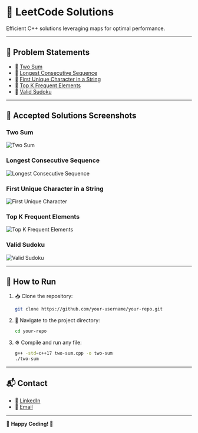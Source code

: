 # 🚀 LeetCode Solutions

Efficient C++ solutions leveraging maps for optimal performance.

---

## 📌 Problem Statements
- 🔹 [Two Sum](https://leetcode.com/problems/two-sum/)
- 🔹 [Longest Consecutive Sequence](https://leetcode.com/problems/longest-consecutive-sequence/)
- 🔹 [First Unique Character in a String](https://leetcode.com/problems/first-unique-character-in-a-string/)
- 🔹 [Top K Frequent Elements](https://leetcode.com/problems/top-k-frequent-elements/)
- 🔹 [Valid Sudoku](https://leetcode.com/problems/valid-sudoku/)

---

## 📸 Accepted Solutions Screenshots

### Two Sum
![Two Sum](two_sum_accepted.png)

### Longest Consecutive Sequence
![Longest Consecutive Sequence](longest_consecutive_sequence_accepted.png)

### First Unique Character in a String
![First Unique Character](first_unique_character_in_string_leetcode_accepted.png)

### Top K Frequent Elements
![Top K Frequent Elements](top_k_frequent_element_accepted.png)

### Valid Sudoku
![Valid Sudoku](valid_sudoku_accepted_solution.png)

---

## 🚀 How to Run
1. 📥 Clone the repository:
   ```bash
   git clone https://github.com/your-username/your-repo.git
   ```
2. 📂 Navigate to the project directory:
   ```bash
   cd your-repo
   ```
3. ⚙️ Compile and run any file:
   ```bash
   g++ -std=c++17 two-sum.cpp -o two-sum
   ./two-sum
   ```

---

## 📬 Contact
- 🔗 [LinkedIn](https://www.linkedin.com/in/shubh-patel-8a6663323)
- 📧 [Email](mailto:shubhpatel2005@gmail.com)

---

🎯 **Happy Coding! 🚀**

